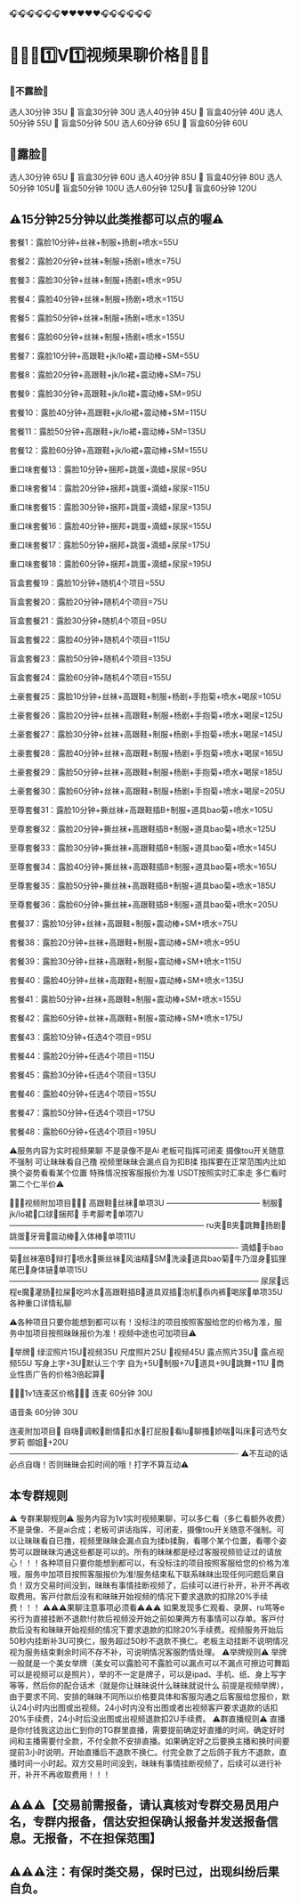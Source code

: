 🎧🎧🎧🎧🎧🎧❤️❤️❤️❤️❤️🎧🎧🎧🎧🎧🎧
# 🥰🥰🥰1️⃣V1️⃣视频果聊价格🥰🥰🥰
### 🍬不露脸🍬
选人30分钟 35U  🍬  盲盒30分钟 30U
选人40分钟 45U  🍬  盲盒40分钟 40U
选人50分钟 55U  🍬  盲盒50分钟 50U
选人60分钟 65U  🍬  盲盒60分钟 60U
## 🍬露脸🍬
选人30分钟 65U  🍬  盲盒30分钟 60U
选人40分钟 85U  🍬  盲盒40分钟 80U
选人50分钟 105U🍬  盲盒50分钟 100U
选人60分钟 125U🍬  盲盒60分钟 120U

## ⚠️15分钟25分钟以此类推都可以点的喔⚠️

套餐1：露脸10分钟+丝袜+制服+扬剧+喷水=55U

套餐2：露脸20分钟+丝袜+制服+扬剧+喷水=75U

套餐3：露脸30分钟+丝袜+制服+扬剧+喷水=95U

套餐4：露脸40分钟+丝袜+制服+扬剧+喷水=115U

套餐5：露脸50分钟+丝袜+制服+扬剧+喷水=135U

套餐6：露脸60分钟+丝袜+制服+扬剧+喷水=155U

套餐7：露脸10分钟+高跟鞋+jk/lo裙+震动棒+SM=55U

套餐8：露脸20分钟+高跟鞋+jk/lo裙+震动棒+SM=75U

套餐9：露脸30分钟+高跟鞋+jk/lo裙+震动棒+SM=95U

套餐10：露脸40分钟+高跟鞋+jk/lo裙+震动棒+SM=115U

套餐11：露脸50分钟+高跟鞋+jk/lo裙+震动棒+SM=135U

套餐12：露脸60分钟+高跟鞋+jk/lo裙+震动棒+SM=155U

重口味套餐13：露脸10分钟+捆邦+跳蛋+滴蜡+尿尿=95U

重口味套餐14：露脸20分钟+捆邦+跳蛋+滴蜡+尿尿=115U

重口味套餐15：露脸30分钟+捆邦+跳蛋+滴蜡+尿尿=135U

重口味套餐16：露脸40分钟+捆邦+跳蛋+滴蜡+尿尿=155U

重口味套餐17：露脸50分钟+捆邦+跳蛋+滴蜡+尿尿=175U

重口味套餐18：露脸60分钟+捆邦+跳蛋+滴蜡+尿尿=195U

盲盒套餐19：露脸10分钟+随机4个项目=55U

盲盒套餐20：露脸20分钟+随机4个项目=75U

盲盒套餐21：露脸30分钟+随机4个项目=95U

盲盒套餐22：露脸40分钟+随机4个项目=115U

盲盒套餐23：露脸50分钟+随机4个项目=135U

盲盒套餐24：露脸60分钟+随机4个项目=155U

土豪套餐25：露脸10分钟+丝袜+高跟鞋+制服+杨剧+手抱菊+喷水+喝尿=105U

土豪套餐26：露脸20分钟+丝袜+高跟鞋+制服+杨剧+手抱菊+喷水+喝尿=125U

土豪套餐27：露脸30分钟+丝袜+高跟鞋+制服+杨剧+手抱菊+喷水+喝尿=145U

土豪套餐28：露脸40分钟+丝袜+高跟鞋+制服+杨剧+手抱菊+喷水+喝尿=165U

土豪套餐29：露脸50分钟+丝袜+高跟鞋+制服+杨剧+手抱菊+喷水+喝尿=185U

土豪套餐30：露脸60分钟+丝袜+高跟鞋+制服+杨剧+手抱菊+喷水+喝尿=205U

至尊套餐31：露脸10分钟+撕丝袜+高跟鞋插B+制服+道具bao菊+喷水=105U

至尊套餐32：露脸20分钟+撕丝袜+高跟鞋插B+制服+道具bao菊+喷水=125U

至尊套餐33：露脸30分钟+撕丝袜+高跟鞋插B+制服+道具bao菊+喷水=145U

至尊套餐34：露脸40分钟+撕丝袜+高跟鞋插B+制服+道具bao菊+喷水=165U

至尊套餐35：露脸50分钟+撕丝袜+高跟鞋插B+制服+道具bao菊+喷水=185U

至尊套餐36：露脸60分钟+撕丝袜+高跟鞋插B+制服+道具bao菊+喷水=205U

套餐37：露脸10分钟+丝袜+高跟鞋+制服+震动棒+SM+喷水=75U

套餐38：露脸20分钟+丝袜+高跟鞋+制服+震动棒+SM+喷水=95U

套餐39：露脸30分钟+丝袜+高跟鞋+制服+震动棒+SM+喷水=115U

套餐40：露脸40分钟+丝袜+高跟鞋+制服+震动棒+SM+喷水=135U

套餐41：露脸50分钟+丝袜+高跟鞋+制服+震动棒+SM+喷水=155U

套餐42：露脸60分钟+丝袜+高跟鞋+制服+震动棒+SM+喷水=175U

套餐43：露脸10分钟+任选4个项目=95U

套餐44：露脸20分钟+任选4个项目=115U

套餐45：露脸30分钟+任选4个项目=135U

套餐46：露脸40分钟+任选4个项目=155U

套餐47：露脸50分钟+任选4个项目=175U

套餐48：露脸60分钟+任选4个项目=195U

⚠️服务内容为实时视频果聊 不是录像不是Ai 老板可指挥可闭麦 摄像tou开关随意不强制 可让昧昧看自己撸 视频里昧昧会漏点自为扣B揉 指挥要在正常范围内比如换个姿势看看某个位置  特殊情况按客服报价为准 USDT按照实时汇率走 多仁看时第二个仁半价⚠️

🥰🥰🥰视频附加项目🥰🥰🥰
高跟鞋🍬丝袜🍬单项3U
————————————
制服🍬 jk/lo裙🍬口球🍬捆邦🍬 手考脚考🍬单项7U
—————————————————————————
ru夹🍬B夹🍬跳舞🍬扬剧🍬跳蛋🍬牙膏🍬震动棒🍬入体棒🍬单项11U
—————————————————————————————-
滴蜡🍬手bao菊🍬丝袜塞B🍬辩打🍬喷水🍬撕丝袜🍬风油精🍬SM🍬洗澡🍬道具bao菊🍬牛乃湿身🍬狐狸尾巴🍬身体链🍬单项15U
————————————————————————————————
尿尿🍬远程e魔🍬灌肠🍬拉屎🍬吃吟水🍬高跟鞋插B🍬道具双插🍬泡机🍬忝内裤🍬喝尿🍬单项35U 各种重口详情私聊

⚠️各种项目只要你能想到都可以有！没标注的项目按照客服给您的价格为准，服务中加项目按照昧昧报价为准！视频中途也可加项目⚠️

🍬举牌🍬
绿涩照片15U🍬视频35U
尺度照片25U 🍬视频45U
露点照片35U🍬 露点视频55U
写身上字+3U🍬默认三个字
自为+5U🍬制服+7U🍬道具+9U🍬跳舞+11U
🍬商业性质广告的价格3倍起算🍬

🥰🥰🥰1v1连麦区价格🥰🥰🥰
连麦 60分钟  30U

语音条 60分钟 30U

连麦附加项目🍬
自嗨🍬调較🍬剧情🍬扣水🍬打屁股🍬看lu🍬聊搔🍬娇喘🍬叫床🍬可选芍女 罗莉 御姐🍬+20U
—————————————————————————————-
⚠️不互动的话必点自嗨！否则昧昧会扣时间的哦！打字不算互动⚠️


## 本专群规则 

⚠️ 专群果聊规则⚠️ 服务内容为1v1实时视频果聊，可以多仁看（多仁看额外收费）不是录像、不是ai合成；老板可讲话指挥，可闭麦，摄像tou开关随意不强制。可以让昧昧看自已撸，视频里昧昧会漏点自为揉b揉胸，看哪个某个位置，看哪个姿势可以跟昧昧沟通这些都是可以的。所有的昧昧都是经过客服视频验证过的请放心！！！各种项目只要你能想到都可以，有没标注的项目按照客服给您的价格为准哦，服务中加项目按照客服报价为准!服务结束私下联系昧昧出现任何问题后果自负！双方交易时间没到，昧昧有事情挂断视频了，后续可以进行补开，补开不再收取费用。客戸付款后没有和昧昧开始视频的情况下要求退款的扣除20%手续费！！！ ⚠️⚠️⚠️果聊注意事项必须看⚠️⚠️⚠️ 如果发现多仁观看、录屏、ru骂等e劣行为直接挂断不退款!付款后视频没开始之前如果两方有事情可以存单。客戸付款后没有和昧昧开始视频的情况下要求退款的扣除20%手续费。视频服务开始后50秒内挂断补3U可换仁，服务超过50秒不退款不换仁。老板主动挂断不说明情况视为服务结束剩余时间不存不补，可说明情况客服酌情处理。 ⚠️举牌规则⚠️ 举牌一般就是一个美女举牌（美女可以露脸可不露脸可以漏点可以不漏点可擦边可舞蹈可以是视频可以是照片），举的不一定是牌子，可以是ipad、手机、纸、身上写字等等，然后你的配合话术（就是你让昧昧说什么昧昧就说什么 前提是视频举牌），由于要求不同、安排的昧昧不同所以价格要具体和客服沟通之后客服给您报价，默认24小时内出图或出视频。24小时内没有出图或者出视频客戸要求退款的话扣20%手续费，24小时后没出图或出视频退款扣2U手续费。 ⚠️群直播规则⚠️ 直播是你付钱我这边出仁到你的TG群里直播，需要提前确定好直播的时间，确定好时间和主播需要付全款，不付全款不安排直播。如果确定好之后要换主播和换时间要提前3小时说明，开始直播后不退款不换仁。付完全款了之后鸽子我方不退款，直播时间一小时起。双方交易时间没到，昧昧有事情挂断视频了，后续可以进行补开，补开不再收取费用！！！

## ⚠️⚠️⚠️【交易前需报备，请认真核对专群交易员用户名，专群内报备，信达安担保确认报备并发送报备信息。无报备，不在担保范围】

## ⚠️⚠️⚠️注：有保时类交易，保时已过，出现纠纷后果自负。
